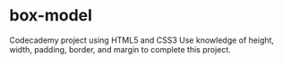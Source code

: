 # box-model
Codecademy project using HTML5 and CSS3
Use knowledge of height, width, padding, border, and margin to complete this project.

